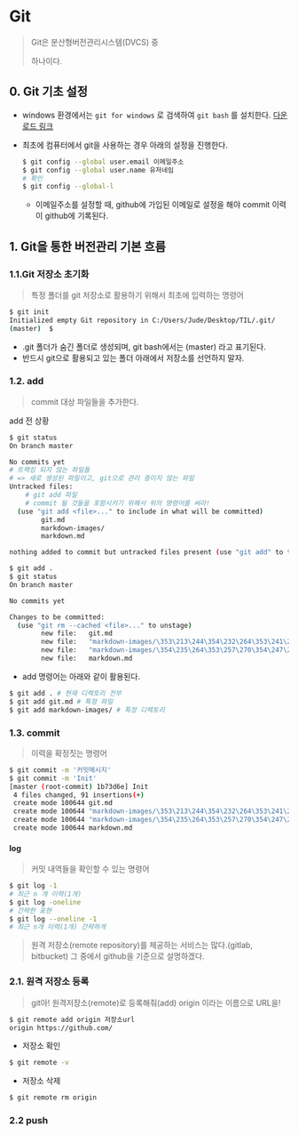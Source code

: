 # Git

> Git은 분산형버전관리시스템(DVCS) 중 
>
> 하나이다.

## 0. Git 기초 설정

* windows 환경에서는 `git for windows` 로 검색하여 `git bash` 를 설치한다. [다운로드 링크](https://gitforwindows.org/)

* 최초에 컴퓨터에서 git을 사용하는 경우 아래의 설정을 진행한다.

  ```bash
  $ git config --global user.email 이메일주소
  $ git config --global user.name 유저네임
  # 확인
  $ git config --global-l
  ```

  * 이메일주소를 설정할 때, github에 가입된 이메일로 설정을 해야 commit 이력이 github에 기록된다.

## 1. Git을 통한 버전관리 기본 흐름

### 1.1.Git 저장소 초기화

> 특정 폴더를 git 저장소로 활용하기 위해서 최초에 입력하는 명령어

```bash
$ git init
Initialized empty Git repository in C:/Users/Jude/Desktop/TIL/.git/
(master)  $
```

* .git 폴더가 숨긴 폴더로 생성되며, git bash에서는 (master) 라고 표기된다.
* 반드시 git으로 활용되고 있는 폴더 아래에서 저장소를 선언하지 말자.

### 1.2. add

> commit 대상 파일들을 추가한다.

add 전 상황

```bash
$ git status
On branch master

No commits yet
# 트랙킹 되지 않는 파일들
# => 새로 생성된 파일이고, git으로 관리 중이지 않는 파일
Untracked files:
	# git add 파일
	# commit 될 것들을 포함시키기 위해서 위의 명령어를 써라!
  (use "git add <file>..." to include in what will be committed)
        git.md
        markdown-images/
        markdown.md

nothing added to commit but untracked files present (use "git add" to track)

```

```bash
$ git add .
$ git status
On branch master

No commits yet

Changes to be committed:
  (use "git rm --cached <file>..." to unstage)
        new file:   git.md
        new file:   "markdown-images/\353\213\244\354\232\264\353\241\234\353\223\234.jpg"
        new file:   "markdown-images/\354\235\264\353\257\270\354\247\200 \354\240\200\354\236\245.png"
        new file:   markdown.md
```

* add 명령어는 아래와 같이 활용된다.

```bash
$ git add . # 현재 디렉토리 전부
$ git add git.md # 특정 파일
$ git add markdown-images/ # 특정 디렉토리
```

### 1.3. commit

> 이력을 확정짓는 명령어

```bash
$ git commit -m '커밋메시지'
$ git commit -m 'Init'
[master (root-commit) 1b73d6e] Init
 4 files changed, 91 insertions(+)
 create mode 100644 git.md
 create mode 100644 "markdown-images/\353\213\244\354\232\264\353\241\234\353\223\234.jpg"
 create mode 100644 "markdown-images/\354\235\264\353\257\270\354\247\200 \354\240\200\354\236\245.png"
 create mode 100644 markdown.md

```

#### log 

> 커밋 내역들을 확인할 수 있는 명령어 

```bash
$ git log -1
# 최근 n 개 이력(1개)
$ git log -oneline
# 간략한 표현
$ git log --oneline -1
# 최근 n개 이력(1개) 간략하게
```

> 원격 저장소(remote repository)를 제공하는 서비스는 많다.(gitlab, bitbucket) 그 중에서 github을 기준으로 설명하겠다.

### 2.1. 원격 저장소 등록

> git아! 원격저장소(remote)로 등록해줘(add) origin 이라는 이름으로 URL을!

```bash
$ git remote add origin 저장소url
origin https://github.com/
```



* 저장소 확인

```bash
$ git remote -v
```

* 저장소 삭제

```bash
$ git remote rm origin
```

### 2.2 push



